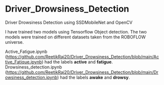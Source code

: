# Driver_Drowsiness_Detection
Driver Drowsiness Detection using SSDMobileNet and OpenCV

I have trained two models using Tensorflow Object detection.
The two models were trained on different datasets taken from the ROBOFLOW universe.

Active_Fatigue.ipynb (https://github.com/ReetikRaj20/Driver_Drowsiness_Detection/blob/main/Active_Fatique.ipynb) had the labels **active** and **fatigue**.
Drowsiness_detection.ipynb (https://github.com/ReetikRaj20/Driver_Drowsiness_Detection/blob/main/Drowsiness_detection.ipynb) had the labels **awake** and **drowsy**.
